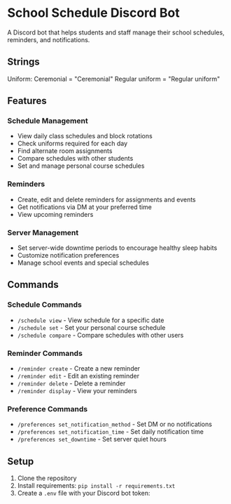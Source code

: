 
# School Schedule Discord Bot

A Discord bot that helps students and staff manage their school schedules, reminders, and notifications.

## Strings

Uniform: 
Ceremonial = "Ceremonial"
Regular uniform = "Regular uniform"


## Features

### Schedule Management
- View daily class schedules and block rotations
- Check uniforms required for each day
- Find alternate room assignments
- Compare schedules with other students
- Set and manage personal course schedules

### Reminders
- Create, edit and delete reminders for assignments and events
- Get notifications via DM at your preferred time
- View upcoming reminders

### Server Management
- Set server-wide downtime periods to encourage healthy sleep habits
- Customize notification preferences
- Manage school events and special schedules

## Commands

### Schedule Commands
- `/schedule view` - View schedule for a specific date
- `/schedule set` - Set your personal course schedule
- `/schedule compare` - Compare schedules with other users

### Reminder Commands  
- `/reminder create` - Create a new reminder
- `/reminder edit` - Edit an existing reminder
- `/reminder delete` - Delete a reminder
- `/reminder display` - View your reminders

### Preference Commands
- `/preferences set_notification_method` - Set DM or no notifications
- `/preferences set_notification_time` - Set daily notification time
- `/preferences set_downtime` - Set server quiet hours

## Setup

1. Clone the repository
2. Install requirements: `pip install -r requirements.txt`
3. Create a `.env` file with your Discord bot token:
